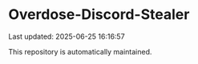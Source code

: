 # Overdose-Discord-Stealer

Last updated: 2025-06-25 16:16:57

This repository is automatically maintained.

